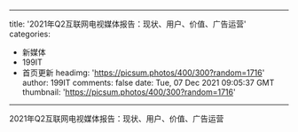 
---
title: '2021年Q2互联网电视媒体报告：现状、用户、价值、广告运营'
categories: 
 - 新媒体
 - 199IT
 - 首页更新
headimg: 'https://picsum.photos/400/300?random=1716'
author: 199IT
comments: false
date: Tue, 07 Dec 2021 09:05:37 GMT
thumbnail: 'https://picsum.photos/400/300?random=1716'
---

<div>   
2021年Q2互联网电视媒体报告：现状、用户、价值、广告运营  
</div>
            